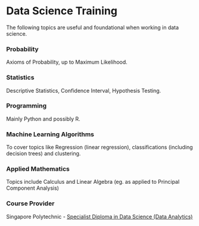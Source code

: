 # Data Science Training

The following topics are useful and foundational when working in data science.

### Probability

Axioms of Probability, up to Maximum Likelihood. 

### Statistics

Descriptive Statistics, Confidence Interval, Hypothesis Testing. 

### Programming

Mainly Python and possibly R.

### Machine Learning Algorithms

To cover topics like Regression (linear regression), classifications (including decision trees) and clustering.

### Applied Mathematics

Topics include Calculus and Linear Algebra (eg. as applied to Principal Component Analysis)


### Course Provider

Singapore Polytechnic - [Specialist Diploma in Data Science (Data Analytics)](https://www.sp.edu.sg/pace/courses/course-type/part-time-and-post-diplomas/ofr_ap/specialist-diploma-in-data-science-(data-analytics))
